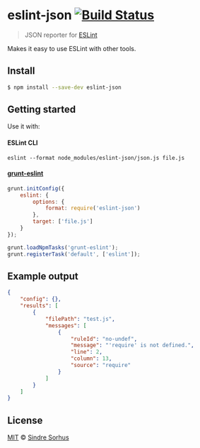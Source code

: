 # eslint-json [![Build Status](https://travis-ci.org/sindresorhus/eslint-json.svg?branch=master)](https://travis-ci.org/sindresorhus/eslint-json)

> JSON reporter for [ESLint](https://github.com/nzakas/eslint/)

Makes it easy to use ESLint with other tools.


## Install

```bash
$ npm install --save-dev eslint-json
```


## Getting started

Use it with:

#### ESLint CLI

```
eslint --format node_modules/eslint-json/json.js file.js
```

#### [grunt-eslint](https://github.com/sindresorhus/grunt-eslint/)

```js
grunt.initConfig({
	eslint: {
		options: {
			format: require('eslint-json')
		},
		target: ['file.js']
	}
});

grunt.loadNpmTasks('grunt-eslint');
grunt.registerTask('default', ['eslint']);
```


## Example output

```json
{
	"config": {},
	"results": [
		{
			"filePath": "test.js",
			"messages": [
				{
					"ruleId": "no-undef",
					"message": "'require' is not defined.",
					"line": 2,
					"column": 13,
					"source": "require"
				}
			]
		}
	]
}
```


## License

[MIT](http://opensource.org/licenses/MIT) © [Sindre Sorhus](http://sindresorhus.com)
